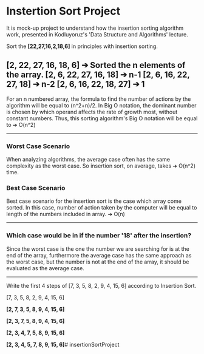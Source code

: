 # Instertion Sort Project
It is mock-up project to understand how the insertion sorting algorithm work, presented in Kodluyoruz's 'Data Structure and Algorithms' lecture. 

Sort the **[22,27,16,2,18,6]** in principles with insertion sorting.

**[2, 22, 27, 16, 18, 6]** ➔ Sorted the n elements of the array.
**[2, 6, 22, 27, 16, 18]** ➔ n-1
**[2, 6, 16, 22, 27, 18]** ➔ n-2
**[2, 6, 16, 22, 18, 27]** ➔ 1
 ---
 For an n numbered array, the formula to find the number of actions by the algorithm will be equal to (n^2+n)/2.
 In Big O notation, the dominant number is chosen by which operand affects the rate of growth most, without constant numbers. Thus, this sorting algorithm's Big O notation will be equal to ➔ O(n^2)
 
 ---

### Worst Case Scenario 
When analyzing algorithms, the average case often has the same complexity as the worst case. So insertion sort, on average, takes ➔ O(n^2)  time.
### Best Case Scenario
Best case scenario for the insertion sort is the case which array come sorted. In this case, number of action taken by the computer will be equal to length of the numbers included in array. ➔ O(n)

---
### Which case would be in if the number '18' after the insertion?

Since the worst case is the one the number we are searching for is at the end of the array, furthermore the average case has the same approach as the worst case, but the number is not at the end of the array, it should be evaluated as the average case.

---

Write the first 4 steps of [7, 3, 5, 8, 2, 9, 4, 15, 6] according to Insertion Sort.

 [7, 3, 5, 8, 2, 9, 4, 15, 6] 

**[2, 7, 3, 5, 8, 9, 4, 15, 6]**

**[2, 3, 7, 5, 8, 9, 4, 15, 6]**

**[2, 3, 4, 7, 5, 8, 9, 15, 6]**

**[2, 3, 4, 5, 7, 8, 9, 15, 6]**# insertionSortProject
